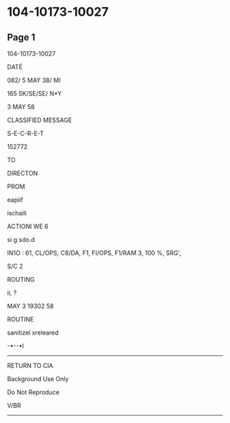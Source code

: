 # 104-10173-10027

## Page 1

104-10173-10027

DATÉ

082/ 5 MAY 38/ MI

165 SK/SE/SE/ N*Y

3 MAY 58

CLASSIFIED MESSAGE

S-E-C-R-E-T

152772

TO

DIRECTON

PROM

eapiif

ischaili

ACTIONI WE 6

si g sdo.d

IN1O : 61, CL/OPS, C8/DA, F1, FI/OPS, F1/RAM 3, 100 %, SRG',

S/C 2

ROUTING

ii, ?

MAY 3 19302 58

ROUTINE

sanitizel xreleared

-•--•I

-----

RETURN TO CIA

Background Use Only

Do Not Reproduce

V/BR

---

